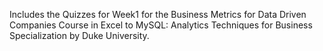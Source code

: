 Includes the Quizzes for Week1 for the Business Metrics for Data Driven Companies Course in Excel to MySQL: Analytics Techniques for Business Specialization by Duke University.
